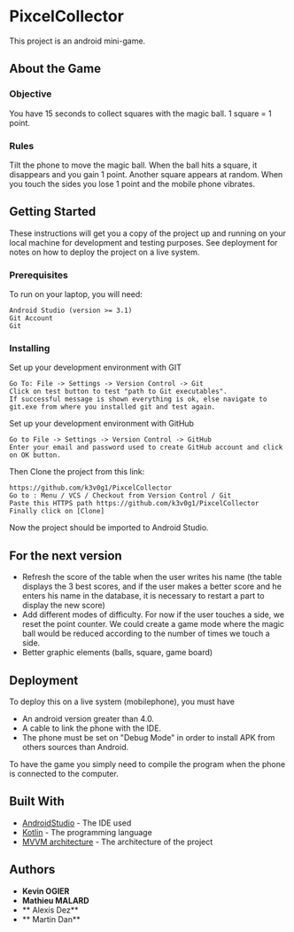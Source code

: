 # PixcelCollector

This project is an android mini-game.

## About the Game


### Objective
You have 15 seconds to collect squares with the magic ball.
1 square = 1 point.

### Rules 
Tilt the phone to move the magic ball. 
When the ball hits a square, it disappears and you gain 1 point. Another square appears at random. 
When you touch the sides you lose 1 point and the mobile phone vibrates.


## Getting Started

These instructions will get you a copy of the project up and running on your local machine for development and testing purposes. See deployment for notes on how to deploy the project on a live system.

### Prerequisites

To run on your laptop, you will need:

```
Android Studio (version >= 3.1)
Git Account
Git
```

### Installing


Set up your development environment with GIT
```
Go To: File -> Settings -> Version Control -> Git
Click on test button to test "path to Git executables". 
If successful message is shown everything is ok, else navigate to git.exe from where you installed git and test again. 
```
Set up your development environment with GitHub 
```
Go to File -> Settings -> Version Control -> GitHub
Enter your email and password used to create GitHub account and click on OK button.
```
Then Clone the project from this link:
```
https://github.com/k3v0g1/PixcelCollector
Go to : Menu / VCS / Checkout from Version Control / Git
Paste this HTTPS path https://github.com/k3v0g1/PixcelCollector
Finally click on [Clone]
```
Now the project should be imported to Android Studio.

## For the next version

- Refresh the score of the table when the user writes his name (the table displays the 3 best scores, and if the user makes a better score and he enters his name in the database, it is necessary to restart a part to display the new score)
- Add different modes of difficulty. For now if the user touches a side, we reset the point counter. We could create a game mode where the magic ball would be reduced according to the number of times we touch a side.
- Better graphic elements (balls, square, game board)


## Deployment

To deploy this on a live system (mobilephone), you must have 
* An android version greater than 4.0.
* A cable to link the phone with the IDE.
* The phone must be set on "Debug Mode" in order to install APK from others sources than Android.

To have the game you simply need to compile the program when the phone is connected to the computer.


## Built With

* [AndroidStudio](https://developer.android.com/studio/index.html) - The IDE used
* [Kotlin](https://kotlinlang.org/docs/tutorials/kotlin-android.html) - The programming language
* [MVVM architecture](https://en.wikipedia.org/wiki/Model%E2%80%93view%E2%80%93viewmodel) - The architecture of the project


## Authors

* **Kevin OGIER**
* **Mathieu MALARD**
*  ** Alexis Dez**
* ** Martin Dan**




